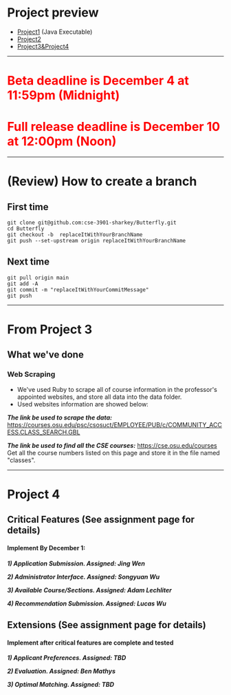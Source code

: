 # Project preview
- [Project1](https://github.com/cse-3901-sharkey/Butterfly/releases/tag/v1.1) (Java Executable)
- [Project2](https://setgame.lucas-ty.space/)
- [Project3&Project4](https://butterfly.lucas-ty.space/)
---
# <font color=red>Beta deadline is December 4 at 11:59pm (Midnight)</font>
# <font color=red>Full release deadline is December 10 at 12:00pm (Noon)</font>
---

# (Review) How to create a branch
## First time
```
git clone git@github.com:cse-3901-sharkey/Butterfly.git
cd Butterfly
git checkout -b  replaceItWithYourBranchName
git push --set-upstream origin replaceItWithYourBranchName
```
## Next time
```
git pull origin main
git add -A
git commit -m "replaceItWithYourCommitMessage"
git push 
```
---
# From Project 3
## What we've done
### Web Scraping
+ We've used Ruby to scrape all of course information in the professor's appointed websites, and store all data into the data folder. 
+ Used websites information are showed below:

***The link be used to scrape the data:***
https://courses.osu.edu/psc/csosuct/EMPLOYEE/PUB/c/COMMUNITY_ACCESS.CLASS_SEARCH.GBL

***The link be used to find all the CSE courses:***
https://cse.osu.edu/courses  
Get all the course numbers listed on this page and store it in the file named "classes".

---
# Project 4
## Critical Features (See assignment page for details) 
<h4>Implement By December 1:</h4>

***1) Application Submission. Assigned: Jing Wen***

***2) Administrator Interface. Assigned: Songyuan Wu***

***3) Available Course/Sections. Assigned: Adam Lechliter***

***4) Recommendation Submission. Assigned: Lucas Wu***

## Extensions (See assignment page for details)
<h4>Implement after critical features are complete and tested</h4>

***1) Applicant Preferences. Assigned: TBD***

***2) Evaluation. Assigned: Ben Mathys***

***3) Optimal Matching. Assigned: TBD***
